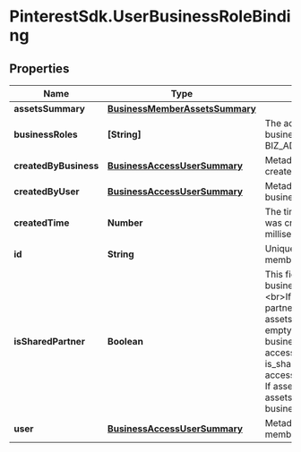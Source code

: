 # PinterestSdk.UserBusinessRoleBinding

## Properties

Name | Type | Description | Notes
------------ | ------------- | ------------- | -------------
**assetsSummary** | [**BusinessMemberAssetsSummary**](BusinessMemberAssetsSummary.md) |  | [optional] 
**businessRoles** | **[String]** | The access level a user has on the business. This can be EMPLOYEE, BIZ_ADMIN, or PARTNER. | [optional] 
**createdByBusiness** | [**BusinessAccessUserSummary**](BusinessAccessUserSummary.md) | Metadata for the business that created the business relationship. | [optional] 
**createdByUser** | [**BusinessAccessUserSummary**](BusinessAccessUserSummary.md) | Metadata for the user that created the business relationship. | [optional] 
**createdTime** | **Number** | The time the business relationship was created. Returned in milliseconds. | [optional] 
**id** | **String** | Unique identifier of the business member/business partner/employer. | [optional] 
**isSharedPartner** | **Boolean** | This field is only relevant when business_role&#x3D;\&quot;PARTNER\&quot;. &lt;br&gt;If is_shared_partner&#x3D;FALSE, the partner can access your business assets. If assets_summary is not empty, the assets listed are your business assets the partner has access to. &lt;br&gt;If is_shared_partner&#x3D;TRUE, you can access the partner&#39;s business asset. If assets_summary is not empty, the assets listed are the partner&#39;s business assets you have access to. | [optional] 
**user** | [**BusinessAccessUserSummary**](BusinessAccessUserSummary.md) | Metadata for the business member/business partner/employer. | [optional] 


